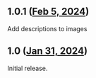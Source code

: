 ## 1.0.1 ([Feb 5, 2024](https://github.com/ramensoftware/windhawk-mods/blob/0e9490999aba83eefc62b1f508819c94e2dcc1ae/mods/syslistview32-enabler.wh.cpp))

Add descriptions to images

## 1.0 ([Jan 31, 2024](https://github.com/ramensoftware/windhawk-mods/blob/f0915f5e540e362d2e4c64fcd86b77ccf78ec897/mods/syslistview32-enabler.wh.cpp))

Initial release.
